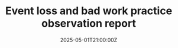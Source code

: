 ---
title: Event loss and bad work practice observation report
linkTitle: Event loss and bad work practice observation report
date: '2025-05-01T21:00:00Z'
weight: 1
description: No content
draft: false
ref: event-loss-and-bad-work-practice-observation-report
---